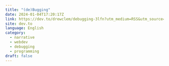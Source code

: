 ```yaml
---
title: "(de)Bugging"
date: 2024-01-04T17:20:17Z
link: https://dev.to/drewclem/debugging-3lfn?utm_medium=RSS&utm_source=news.12bit.vn
site: dev.to
language: English
category:
  - narrative
  - webdev
  - debugging
  - programming
draft: false
---
```

